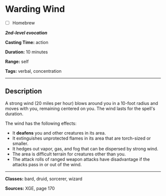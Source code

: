 # Warding Wind

- [ ] Homebrew

***2nd-level evocation***

**Casting Time:** action

**Duration:** 10 minutes

**Range:** self

**Tags:** verbal, concentration

---

## Description
A strong wind (20 miles per hour) blows around you in a 10-foot radius and moves with you, remaining centered on you. The wind lasts for the spell's duration.

The wind has the following effects:
- It **deafens** you and other creatures in its area.
- It extinguishes unprotected flames in its area that are torch-sized or smaller.
- It hedges out vapor, gas, and fog that can be dispersed by strong wind.
- The area is difficult terrain for creatures other than you.
- The attack rolls of ranged weapon attacks have disadvantage if the attacks pass in or out of the wind.

---

**Classes:** bard, druid, sorcerer, wizard

**Sources:** XGE, page 170
